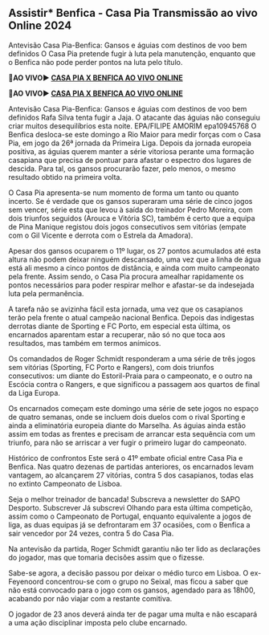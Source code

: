 <h2>Assistir* Benfica - Casa Pia Transmissão ao vivo Online 2024</h2>

Antevisão Casa Pia-Benfica: Gansos e águias com destinos de voo bem definidos
O Casa Pia pretende fugir à luta pela manutenção, enquanto que o Benfica não pode perder pontos na luta pelo título.

<strong>🔴AO VIVO▶ <a rel="nofollow" href="https://onlinestreamshd.com/pt-soccer/"> CASA PIA X BENFICA AO VIVO ONLINE </a></strong>

<strong>🔴AO VIVO▶ <a rel="nofollow" href="https://onlinestreamshd.com/pt-soccer/"> CASA PIA X BENFICA AO VIVO ONLINE </a></strong>

Antevisão Casa Pia-Benfica: Gansos e águias com destinos de voo bem definidos
Rafa Silva tenta fugir a Jaja. O atacante das águias não conseguiu criar muitos desequilíbrios esta noite. EPA/FILIPE AMORIM epa10945768
O Benfica desloca-se este domingo a Rio Maior para medir forças com o Casa Pia, em jogo da 26ª jornada da Primeira Liga. Depois da jornada europeia positiva, as águias querem manter a série vitoriosa perante uma formação casapiana que precisa de pontuar para afastar o espectro dos lugares de descida. Para tal, os gansos procurarão fazer, pelo menos, o mesmo resultado obtido na primeira volta.

O Casa Pia apresenta-se num momento de forma um tanto ou quanto incerto. Se é verdade que os gansos superaram uma série de cinco jogos sem vencer, série esta que levou à saída do treinador Pedro Moreira, com dois triunfos seguidos (Arouca e Vitória SC), também é certo que a equipa de Pina Manique registou dois jogos consecutivos sem vitórias (empate com o Gil Vicente e derrota com o Estrela da Amadora).

Apesar dos gansos ocuparem o 11º lugar, os 27 pontos acumulados até esta altura não podem deixar ninguém descansado, uma vez que a linha de água está ali mesmo a cinco pontos de distância, e ainda com muito campeonato pela frente. Assim sendo, o Casa Pia procura amealhar rapidamente os pontos necessários para poder respirar melhor e afastar-se da indesejada luta pela permanência.

A tarefa não se avizinha fácil esta jornada, uma vez que os casapianos terão pela frente o atual campeão nacional Benfica. Depois das indigestas derrotas diante de Sporting e FC Porto, em especial esta última, os encarnados aparentam estar a recuperar, não só no que toca aos resultados, mas também em termos anímicos.

Os comandados de Roger Schmidt responderam a uma série de três jogos sem vitórias (Sporting, FC Porto e Rangers), com dois triunfos consecutivos: um diante do Estoril-Praia para o campeonato, e o outro na Escócia contra o Rangers, e que significou a passagem aos quartos de final da Liga Europa.

Os encarnados começam este domingo uma série de sete jogos no espaço de quatro semanas, onde se incluem dois duelos com o rival Sporting e ainda a eliminatória europeia diante do Marselha. As águias ainda estão assim em todas as frentes e precisam de arrancar esta sequência com um triunfo, para não se arriscar a ver fugir o primeiro lugar do campeonato.

Histórico de confrontos
Este será o 41º embate oficial entre Casa Pia e Benfica. Nas quatro dezenas de partidas anteriores, os encarnados levam vantagem, ao alcançarem 27 vitórias, contra 5 dos casapianos, todas elas no extinto Campeonato de Lisboa.

Seja o melhor treinador de bancada!
Subscreva a newsletter do SAPO Desporto.
Subscrever Já subscrevi
Olhando para esta última competição, assim como o Campeonato de Portugal, enquanto equivalente a jogos de liga, as duas equipas já se defrontaram em 37 ocasiões, com o Benfica a sair vencedor por 24 vezes, contra 5 do Casa Pia.

Na antevisão da partida, Roger Schmidt garantiu não ter lido as declarações do jogador, mas que tomaria decisões assim que o fizesse.

Sabe-se agora, a decisão passou por deixar o médio turco em Lisboa. O ex-Feyenoord concentrou-se com o grupo no Seixal, mas ficou a saber que não está convocado para o jogo com os gansos, agendado para as 18h00, acabando por não viajar com a restante comitiva.

O jogador de 23 anos deverá ainda ter de pagar uma multa e não escapará a uma ação disciplinar imposta pelo clube encarnado.
